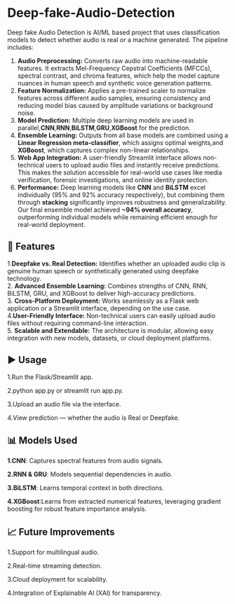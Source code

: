 # Deep-fake-Audio-Detection
Deep fake Audio Detection is  AI/ML based project that uses classification models to detect whether audio is real or a machine generated.
The pipeline includes:
1. **Audio Preprocessing:** Converts raw audio into machine-readable features. It extracts Mel-Frequency Cepstral Coefficients (MFCCs), spectral contrast, and chroma features, which help the model capture nuances in human speech and synthetic voice generation patterns.  
2. **Feature Normalization:** Applies a pre-trained scaler to normalize features across different audio samples, ensuring consistency and reducing model bias caused by amplitude variations or background noise.  
3. **Model Prediction:** Multiple deep learning models are used in parallel,**CNN**,**RNN**,**BiLSTM**,**GRU**,**XGBoost** for the prediction.
  4. **Ensemble Learning:** Outputs from all base models are combined using a **Linear Regression meta-classifier**, which assigns optimal weights,and **XGBoost**, which captures complex non-linear relationships.
  5. **Web App Integration:** A user-friendly Streamlit interface allows non-technical users to upload audio files and instantly receive predictions. This makes the solution accessible for real-world use cases like media verification, forensic investigations, and online identity protection.
  6. **Performance:** Deep learning models like **CNN** and **BiLSTM** excel individually (95% and 92% accuracy respectively), but combining them through **stacking** significantly improves robustness and generalizability. Our final ensemble model achieved **~94% overall accuracy**, outperforming individual models while remaining efficient enough for real-world deployment.


## 🚀 Features
1.**Deepfake vs. Real Detection:** Identifies whether an uploaded audio clip is genuine human speech or synthetically generated using deepfake technology.  
2. **Advanced Ensemble Learning:** Combines strengths of CNN, RNN, BiLSTM, GRU, and XGBoost to deliver high-accuracy predictions.  
3. **Cross-Platform Deployment:** Works seamlessly as a Flask web application or a Streamlit interface, depending on the use case.  
4.**User-Friendly Interface:** Non-technical users can easily upload audio files without requiring command-line interaction.  
5. **Scalable and Extendable:** The architecture is modular, allowing easy integration with new models, datasets, or cloud deployment platforms.  

## ▶️ Usage
1.Run the Flask/Streamlit app.

2.python app.py or streamlit run app.py.

3.Upload an audio file via the interface.

4.View prediction — whether the audio is Real or Deepfake.

## 📊 Models Used
**1.CNN**: Captures spectral features from audio signals.

**2.RNN & GRU**: Models sequential dependencies in audio.

**3.BiLSTM**: Learns temporal context in both directions.

**4.XGBoost**:Learns from extracted numerical features, leveraging gradient boosting for robust feature importance analysis.

## 📈 Future Improvements
1.Support for multilingual audio.

2.Real-time streaming detection.

3.Cloud deployment for scalability.

4.Integration of Explainable AI (XAI) for transparency.

